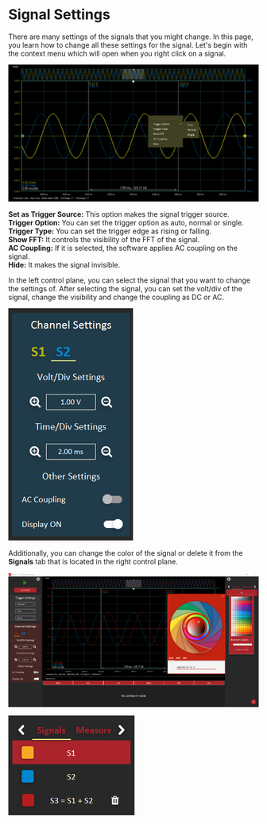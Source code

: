 # Signal Settings

There are many settings of the signals that you might change. In this page, you learn how to change all these settings for the signal. Let's begin with the context menu which will open when you right click on a signal.

![](../../../../.gitbook/assets/image%20%2825%29.png)

**Set as Trigger Source:** This option makes the signal trigger source.  
**Trigger Option:** You can set the trigger option as auto, normal or single.  
**Trigger Type:** You can set the trigger edge as rising or falling.  
**Show FFT:** It controls the visibility of the FFT of the signal.  
**AC Coupling:** If it is selected, the software applies AC coupling on the signal.  
**Hide:** It makes the signal invisible.

In the left control plane, you can select the signal that you want to change the settings of. After selecting the signal, you can set the volt/div of the signal, change the visibility and change the coupling as DC or AC.

![](../../../../.gitbook/assets/image%20%2828%29.png)

Additionally, you can change the color of the signal or delete it from the **Signals** tab that is located in the right control plane.

![](../../../../.gitbook/assets/image%20%284%29.png)

![](../../../../.gitbook/assets/image%20%288%29.png)



